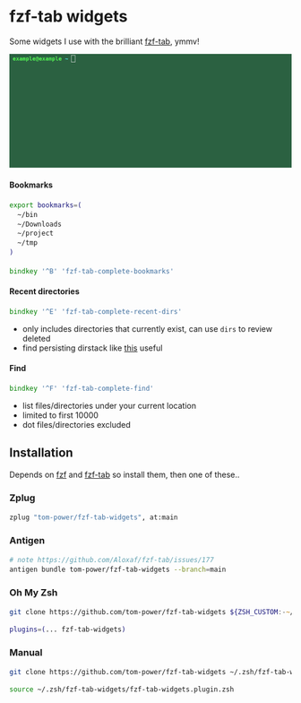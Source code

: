 # fzf-tab widgets

Some widgets I use with the brilliant [fzf-tab](https://github.com/Aloxaf/fzf-tab), ymmv!

![demo](https://github.com/tom-power/fzf-tab-widgets/blob/main/assets/fzf-tab-widgets-demo.gif)

#### Bookmarks

```zsh
export bookmarks=(
  ~/bin
  ~/Downloads
  ~/project
  ~/tmp
)

bindkey '^B' 'fzf-tab-complete-bookmarks'
```

#### Recent directories

```zsh
bindkey '^E' 'fzf-tab-complete-recent-dirs'
```

- only includes directories that currently exist, can use `dirs` to review deleted
- find persisting dirstack like [this](https://wiki.archlinux.org/title/zsh#Dirstack) useful

#### Find

```zsh
bindkey '^F' 'fzf-tab-complete-find'
```

- list files/directories under your current location
- limited to first 10000
- dot files/directories excluded

## Installation

Depends on [fzf](https://github.com/junegunn/fzf) and [fzf-tab](https://github.com/Aloxaf/fzf-tab) so install them, then one of these..

### Zplug

```zsh
zplug "tom-power/fzf-tab-widgets", at:main
```

### Antigen
```zsh
# note https://github.com/Aloxaf/fzf-tab/issues/177
antigen bundle tom-power/fzf-tab-widgets --branch=main
```

### Oh My Zsh

```zsh
git clone https://github.com/tom-power/fzf-tab-widgets ${ZSH_CUSTOM:-~/.oh-my-zsh/custom}/plugins/fzf-tab-widgets
```
```zsh
plugins=(... fzf-tab-widgets)
```

### Manual

```zsh
git clone https://github.com/tom-power/fzf-tab-widgets ~/.zsh/fzf-tab-widgets
```
```zsh
source ~/.zsh/fzf-tab-widgets/fzf-tab-widgets.plugin.zsh
```
